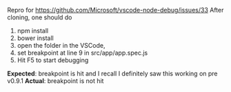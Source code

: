 Repro for https://github.com/Microsoft/vscode-node-debug/issues/33
After cloning, one should do
1) npm install
2) bower install
3) open the folder in the VSCode, 
4) set breakpoint at line 9 in src/app/app.spec.js
5) Hit F5 to start debugging

**Expected**: breakpoint is hit and I recall I definitely saw this working on pre v0.9.1
**Actual**: breakpoint is not hit